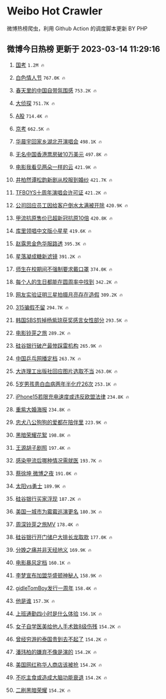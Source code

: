 # Weibo Hot Crawler 



微博热榜爬虫，利用 Github Action 的调度脚本更新 BY PHP 


## 微博今日热榜 更新于 2023-03-14 11:29:16 
1. [国考](https://s.weibo.com/weibo?q=%23%E5%9B%BD%E8%80%83%23&t=31&band_rank=1&Refer=top) `1.2M 🔥` 

1. [白色情人节](https://s.weibo.com/weibo?q=%E7%99%BD%E8%89%B2%E6%83%85%E4%BA%BA%E8%8A%82&t=31&band_rank=2&Refer=top) `767.0K 🔥` 

1. [春天里的中国自带氛围感](https://s.weibo.com/weibo?q=%23%E6%98%A5%E5%A4%A9%E9%87%8C%E7%9A%84%E4%B8%AD%E5%9B%BD%E8%87%AA%E5%B8%A6%E6%B0%9B%E5%9B%B4%E6%84%9F%23&t=31&band_rank=3&Refer=top) `753.2K 🔥` 

1. [大侦探](https://s.weibo.com/weibo?q=%E5%A4%A7%E4%BE%A6%E6%8E%A2&t=31&band_rank=4&Refer=top) `751.7K 🔥` 

1. [A股](https://s.weibo.com/weibo?q=A%E8%82%A1&t=31&band_rank=5&Refer=top) `714.4K 🔥` 

1. [京考](https://s.weibo.com/weibo?q=%E4%BA%AC%E8%80%83&t=31&band_rank=6&Refer=top) `662.5K 🔥` 

1. [华晨宇回家乡湖北开演唱会](https://s.weibo.com/weibo?q=%23%E5%8D%8E%E6%99%A8%E5%AE%87%E5%9B%9E%E5%AE%B6%E4%B9%A1%E6%B9%96%E5%8C%97%E5%BC%80%E6%BC%94%E5%94%B1%E4%BC%9A%23&t=31&band_rank=7&Refer=top) `498.1K 🔥` 

1. [无名中国香港票房破10万美元](https://s.weibo.com/weibo?q=%23%E6%97%A0%E5%90%8D%E4%B8%AD%E5%9B%BD%E9%A6%99%E6%B8%AF%E7%A5%A8%E6%88%BF%E7%A0%B410%E4%B8%87%E7%BE%8E%E5%85%83%23&t=31&band_rank=8&Refer=top) `497.8K 🔥` 

1. [电影我看见两朵一样的云](https://s.weibo.com/weibo?q=%23%E7%94%B5%E5%BD%B1%E6%88%91%E7%9C%8B%E8%A7%81%E4%B8%A4%E6%9C%B5%E4%B8%80%E6%A0%B7%E7%9A%84%E4%BA%91%23&t=31&band_rank=9&Refer=top) `421.9K 🔥` 

1. [井柏然谭松韵新剧从校服到婚纱](https://s.weibo.com/weibo?q=%23%E4%BA%95%E6%9F%8F%E7%84%B6%E8%B0%AD%E6%9D%BE%E9%9F%B5%E6%96%B0%E5%89%A7%E4%BB%8E%E6%A0%A1%E6%9C%8D%E5%88%B0%E5%A9%9A%E7%BA%B1%23&t=31&band_rank=10&Refer=top) `421.7K 🔥` 

1. [TFBOYS十周年演唱会许可证](https://s.weibo.com/weibo?q=%23TFBOYS%E5%8D%81%E5%91%A8%E5%B9%B4%E6%BC%94%E5%94%B1%E4%BC%9A%E8%AE%B8%E5%8F%AF%E8%AF%81%23&t=31&band_rank=11&Refer=top) `421.2K 🔥` 

1. [公司回应员工因给客户倒水太满被开除](https://s.weibo.com/weibo?q=%23%E5%85%AC%E5%8F%B8%E5%9B%9E%E5%BA%94%E5%91%98%E5%B7%A5%E5%9B%A0%E7%BB%99%E5%AE%A2%E6%88%B7%E5%80%92%E6%B0%B4%E5%A4%AA%E6%BB%A1%E8%A2%AB%E5%BC%80%E9%99%A4%23&t=31&band_rank=12&Refer=top) `420.9K 🔥` 

1. [甲流抗原售价已超新冠抗原10倍](https://s.weibo.com/weibo?q=%23%E7%94%B2%E6%B5%81%E6%8A%97%E5%8E%9F%E5%94%AE%E4%BB%B7%E5%B7%B2%E8%B6%85%E6%96%B0%E5%86%A0%E6%8A%97%E5%8E%9F10%E5%80%8D%23&t=31&band_rank=13&Refer=top) `420.8K 🔥` 

1. [库里领唱中文版小星星](https://s.weibo.com/weibo?q=%23%E5%BA%93%E9%87%8C%E9%A2%86%E5%94%B1%E4%B8%AD%E6%96%87%E7%89%88%E5%B0%8F%E6%98%9F%E6%98%9F%23&t=31&band_rank=14&Refer=top) `419.6K 🔥` 

1. [赵露思金色华服路透](https://s.weibo.com/weibo?q=%23%E8%B5%B5%E9%9C%B2%E6%80%9D%E9%87%91%E8%89%B2%E5%8D%8E%E6%9C%8D%E8%B7%AF%E9%80%8F%23&t=31&band_rank=15&Refer=top) `395.3K 🔥` 

1. [星落凝成糖新滤镜](https://s.weibo.com/weibo?q=%23%E6%98%9F%E8%90%BD%E5%87%9D%E6%88%90%E7%B3%96%E6%96%B0%E6%BB%A4%E9%95%9C%23&t=31&band_rank=16&Refer=top) `391.2K 🔥` 

1. [师生在校期间不强制要求戴口罩](https://s.weibo.com/weibo?q=%23%E5%B8%88%E7%94%9F%E5%9C%A8%E6%A0%A1%E6%9C%9F%E9%97%B4%E4%B8%8D%E5%BC%BA%E5%88%B6%E8%A6%81%E6%B1%82%E6%88%B4%E5%8F%A3%E7%BD%A9%23&t=31&band_rank=17&Refer=top) `374.0K 🔥` 

1. [每个人的生日都能在圆周率中找到](https://s.weibo.com/weibo?q=%23%E6%AF%8F%E4%B8%AA%E4%BA%BA%E7%9A%84%E7%94%9F%E6%97%A5%E9%83%BD%E8%83%BD%E5%9C%A8%E5%9C%86%E5%91%A8%E7%8E%87%E4%B8%AD%E6%89%BE%E5%88%B0%23&t=31&band_rank=18&Refer=top) `342.2K 🔥` 

1. [网友实验证明三星拍摄月亮存在造假](https://s.weibo.com/weibo?q=%23%E7%BD%91%E5%8F%8B%E5%AE%9E%E9%AA%8C%E8%AF%81%E6%98%8E%E4%B8%89%E6%98%9F%E6%8B%8D%E6%91%84%E6%9C%88%E4%BA%AE%E5%AD%98%E5%9C%A8%E9%80%A0%E5%81%87%23&t=31&band_rank=19&Refer=top) `309.2K 🔥` 

1. [315骗假不留](https://s.weibo.com/weibo?q=%23315%E9%AA%97%E5%81%87%E4%B8%8D%E7%95%99%23&t=31&band_rank=20&Refer=top) `294.7K 🔥` 

1. [韩国SBS剪掉杨紫琼获奖感言女性部分](https://s.weibo.com/weibo?q=%23%E9%9F%A9%E5%9B%BDSBS%E5%89%AA%E6%8E%89%E6%9D%A8%E7%B4%AB%E7%90%BC%E8%8E%B7%E5%A5%96%E6%84%9F%E8%A8%80%E5%A5%B3%E6%80%A7%E9%83%A8%E5%88%86%23&t=31&band_rank=21&Refer=top) `293.5K 🔥` 

1. [电影铃芽之旅](https://s.weibo.com/weibo?q=%E7%94%B5%E5%BD%B1%E9%93%83%E8%8A%BD%E4%B9%8B%E6%97%85&t=31&band_rank=22&Refer=top) `289.2K 🔥` 

1. [硅谷银行破产最惨踩雷机构](https://s.weibo.com/weibo?q=%23%E7%A1%85%E8%B0%B7%E9%93%B6%E8%A1%8C%E7%A0%B4%E4%BA%A7%E6%9C%80%E6%83%A8%E8%B8%A9%E9%9B%B7%E6%9C%BA%E6%9E%84%23&t=31&band_rank=23&Refer=top) `265.9K 🔥` 

1. [中国乒乓网播定档](https://s.weibo.com/weibo?q=%23%E4%B8%AD%E5%9B%BD%E4%B9%92%E4%B9%93%E7%BD%91%E6%92%AD%E5%AE%9A%E6%A1%A3%23&t=31&band_rank=24&Refer=top) `263.7K 🔥` 

1. [大连理工出版社回应图片选取不当](https://s.weibo.com/weibo?q=%23%E5%A4%A7%E8%BF%9E%E7%90%86%E5%B7%A5%E5%87%BA%E7%89%88%E7%A4%BE%E5%9B%9E%E5%BA%94%E5%9B%BE%E7%89%87%E9%80%89%E5%8F%96%E4%B8%8D%E5%BD%93%23&t=31&band_rank=25&Refer=top) `263.0K 🔥` 

1. [5岁男孩患白血病两年半化疗26次](https://s.weibo.com/weibo?q=%235%E5%B2%81%E7%94%B7%E5%AD%A9%E6%82%A3%E7%99%BD%E8%A1%80%E7%97%85%E4%B8%A4%E5%B9%B4%E5%8D%8A%E5%8C%96%E7%96%9726%E6%AC%A1%23&t=31&band_rank=26&Refer=top) `253.1K 🔥` 

1. [iPhone15若限充电速度或违反欧盟法律](https://s.weibo.com/weibo?q=%23iPhone15%E8%8B%A5%E9%99%90%E5%85%85%E7%94%B5%E9%80%9F%E5%BA%A6%E6%88%96%E8%BF%9D%E5%8F%8D%E6%AC%A7%E7%9B%9F%E6%B3%95%E5%BE%8B%23&t=31&band_rank=27&Refer=top) `234.8K 🔥` 

1. [重紫大婚海报](https://s.weibo.com/weibo?q=%23%E9%87%8D%E7%B4%AB%E5%A4%A7%E5%A9%9A%E6%B5%B7%E6%8A%A5%23&t=31&band_rank=28&Refer=top) `234.8K 🔥` 

1. [忠犬八公狗狗的爱都在陪伴里](https://s.weibo.com/weibo?q=%23%E5%BF%A0%E7%8A%AC%E5%85%AB%E5%85%AC%E7%8B%97%E7%8B%97%E7%9A%84%E7%88%B1%E9%83%BD%E5%9C%A8%E9%99%AA%E4%BC%B4%E9%87%8C%23&t=31&band_rank=29&Refer=top) `223.9K 🔥` 

1. [黑暗荣耀花絮](https://s.weibo.com/weibo?q=%E9%BB%91%E6%9A%97%E8%8D%A3%E8%80%80%E8%8A%B1%E7%B5%AE&t=31&band_rank=30&Refer=top) `198.8K 🔥` 

1. [王源胡子剧照](https://s.weibo.com/weibo?q=%23%E7%8E%8B%E6%BA%90%E8%83%A1%E5%AD%90%E5%89%A7%E7%85%A7%23&t=31&band_rank=31&Refer=top) `197.4K 🔥` 

1. [感染甲流后哪种情况需就医](https://s.weibo.com/weibo?q=%23%E6%84%9F%E6%9F%93%E7%94%B2%E6%B5%81%E5%90%8E%E5%93%AA%E7%A7%8D%E6%83%85%E5%86%B5%E9%9C%80%E5%B0%B1%E5%8C%BB%23&t=31&band_rank=32&Refer=top) `193.7K 🔥` 

1. [蔡徐坤 微博之夜](https://s.weibo.com/weibo?q=%E8%94%A1%E5%BE%90%E5%9D%A4%20%E5%BE%AE%E5%8D%9A%E4%B9%8B%E5%A4%9C&t=31&band_rank=33&Refer=top) `191.0K 🔥` 

1. [太阳vs勇士](https://s.weibo.com/weibo?q=%23%E5%A4%AA%E9%98%B3vs%E5%8B%87%E5%A3%AB%23&t=31&band_rank=34&Refer=top) `189.9K 🔥` 

1. [硅谷银行买家浮现](https://s.weibo.com/weibo?q=%23%E7%A1%85%E8%B0%B7%E9%93%B6%E8%A1%8C%E4%B9%B0%E5%AE%B6%E6%B5%AE%E7%8E%B0%23&t=31&band_rank=35&Refer=top) `187.2K 🔥` 

1. [美国一城市为霉霉巡演更名](https://s.weibo.com/weibo?q=%23%E7%BE%8E%E5%9B%BD%E4%B8%80%E5%9F%8E%E5%B8%82%E4%B8%BA%E9%9C%89%E9%9C%89%E5%B7%A1%E6%BC%94%E6%9B%B4%E5%90%8D%23&t=31&band_rank=36&Refer=top) `180.3K 🔥` 

1. [周深铃芽之旅MV](https://s.weibo.com/weibo?q=%23%E5%91%A8%E6%B7%B1%E9%93%83%E8%8A%BD%E4%B9%8B%E6%97%85MV%23&t=31&band_rank=37&Refer=top) `178.4K 🔥` 

1. [硅谷银行开门储户大排长龙取款](https://s.weibo.com/weibo?q=%23%E7%A1%85%E8%B0%B7%E9%93%B6%E8%A1%8C%E5%BC%80%E9%97%A8%E5%82%A8%E6%88%B7%E5%A4%A7%E6%8E%92%E9%95%BF%E9%BE%99%E5%8F%96%E6%AC%BE%23&t=31&band_rank=38&Refer=top) `177.0K 🔥` 

1. [分娩之痛并非天经地义](https://s.weibo.com/weibo?q=%23%E5%88%86%E5%A8%A9%E4%B9%8B%E7%97%9B%E5%B9%B6%E9%9D%9E%E5%A4%A9%E7%BB%8F%E5%9C%B0%E4%B9%89%23&t=31&band_rank=39&Refer=top) `169.9K 🔥` 

1. [电影暴风定档](https://s.weibo.com/weibo?q=%23%E7%94%B5%E5%BD%B1%E6%9A%B4%E9%A3%8E%E5%AE%9A%E6%A1%A3%23&t=31&band_rank=40&Refer=top) `160.1K 🔥` 

1. [李梦宣布加盟华盛顿神秘人](https://s.weibo.com/weibo?q=%23%E6%9D%8E%E6%A2%A6%E5%AE%A3%E5%B8%83%E5%8A%A0%E7%9B%9F%E5%8D%8E%E7%9B%9B%E9%A1%BF%E7%A5%9E%E7%A7%98%E4%BA%BA%23&t=31&band_rank=41&Refer=top) `158.9K 🔥` 

1. [gidleTomBoy发行一周年](https://s.weibo.com/weibo?q=%23gidleTomBoy%E5%8F%91%E8%A1%8C%E4%B8%80%E5%91%A8%E5%B9%B4%23&t=31&band_rank=42&Refer=top) `158.4K 🔥` 

1. [他是谁](https://s.weibo.com/weibo?q=%E4%BB%96%E6%98%AF%E8%B0%81&t=31&band_rank=43&Refer=top) `157.3K 🔥` 

1. [上班通勤四小时是什么体验](https://s.weibo.com/weibo?q=%23%E4%B8%8A%E7%8F%AD%E9%80%9A%E5%8B%A4%E5%9B%9B%E5%B0%8F%E6%97%B6%E6%98%AF%E4%BB%80%E4%B9%88%E4%BD%93%E9%AA%8C%23&t=31&band_rank=44&Refer=top) `156.1K 🔥` 

1. [女子自学医美给他人手术致8级伤残](https://s.weibo.com/weibo?q=%23%E5%A5%B3%E5%AD%90%E8%87%AA%E5%AD%A6%E5%8C%BB%E7%BE%8E%E7%BB%99%E4%BB%96%E4%BA%BA%E6%89%8B%E6%9C%AF%E8%87%B48%E7%BA%A7%E4%BC%A4%E6%AE%8B%23&t=31&band_rank=45&Refer=top) `154.2K 🔥` 

1. [曾经穷游的泰国贵到去不起了](https://s.weibo.com/weibo?q=%23%E6%9B%BE%E7%BB%8F%E7%A9%B7%E6%B8%B8%E7%9A%84%E6%B3%B0%E5%9B%BD%E8%B4%B5%E5%88%B0%E5%8E%BB%E4%B8%8D%E8%B5%B7%E4%BA%86%23&t=31&band_rank=46&Refer=top) `154.2K 🔥` 

1. [潘玮柏的嫌弃不像是演的](https://s.weibo.com/weibo?q=%23%E6%BD%98%E7%8E%AE%E6%9F%8F%E7%9A%84%E5%AB%8C%E5%BC%83%E4%B8%8D%E5%83%8F%E6%98%AF%E6%BC%94%E7%9A%84%23&t=31&band_rank=47&Refer=top) `154.2K 🔥` 

1. [美国网红称华人商店该被抢](https://s.weibo.com/weibo?q=%23%E7%BE%8E%E5%9B%BD%E7%BD%91%E7%BA%A2%E7%A7%B0%E5%8D%8E%E4%BA%BA%E5%95%86%E5%BA%97%E8%AF%A5%E8%A2%AB%E6%8A%A2%23&t=31&band_rank=48&Refer=top) `154.2K 🔥` 

1. [不吃主食或造成大脑功能衰退](https://s.weibo.com/weibo?q=%23%E4%B8%8D%E5%90%83%E4%B8%BB%E9%A3%9F%E6%88%96%E9%80%A0%E6%88%90%E5%A4%A7%E8%84%91%E5%8A%9F%E8%83%BD%E8%A1%B0%E9%80%80%23&t=31&band_rank=49&Refer=top) `154.2K 🔥` 

1. [二刷黑暗荣耀](https://s.weibo.com/weibo?q=%23%E4%BA%8C%E5%88%B7%E9%BB%91%E6%9A%97%E8%8D%A3%E8%80%80%23&t=31&band_rank=50&Refer=top) `154.2K 🔥` 

